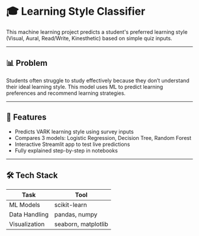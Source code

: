 # 🎓 Learning Style Classifier

This machine learning project predicts a student's preferred learning style (Visual, Aural, Read/Write, Kinesthetic) based on simple quiz inputs.

---

## 📊 Problem

Students often struggle to study effectively because they don’t understand their ideal learning style. This model uses ML to predict learning preferences and recommend learning strategies.

---

## 🚀 Features

- Predicts VARK learning style using survey inputs
- Compares 3 models: Logistic Regression, Decision Tree, Random Forest
- Interactive Streamlit app to test live predictions
- Fully explained step-by-step in notebooks

---

## 🛠 Tech Stack

| Task | Tool |
|------|------|
| ML Models | scikit-learn |
| Data Handling | pandas, numpy |
| Visualization | seaborn, matplotlib |
